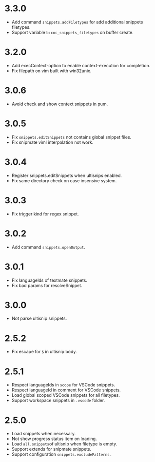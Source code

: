 # 3.3.0

- Add command `snippets.addFiletypes` for add additional snippets filetypes.
- Support variable `b:coc_snippets_filetypes` on buffer create.

# 3.2.0

- Add execContext-option to enable context-execution for completion.
- Fix filepath on vim built with win32unix.

# 3.0.6

- Avoid check and show context snippets in pum.

# 3.0.5

- Fix `snippets.editSnippets` not contains global snippet files.
- Fix snipmate viml interpolation not work.

# 3.0.4

- Register snippets.editSnippets when ultisnips enabled.
- Fix same directory check on case insensive system.

# 3.0.3

- Fix trigger kind for regex snippet.

# 3.0.2

- Add command `snippets.openOutput`.

# 3.0.1

- Fix languageIds of textmate snippets.
- Fix bad params for resolveSnippet.

# 3.0.0

- Not parse ultisnip snippets.

# 2.5.2

- Fix escape for `$` in ultisnip body.

# 2.5.1

- Respect languageIds in `scope` for VSCode snippets.
- Respect languageId in comment for VSCode snippets.
- Load global scoped VSCode snippets for all filetypes.
- Support workspace snippets in `.vscode` folder.

# 2.5.0

- Load snippets when necessary.
- Not show progress status item on loading.
- Load `all.snippets`of ultisnip when filetype is empty.
- Support extends for snipmate snippets.
- Support configuration `snippets.excludePatterns`.
